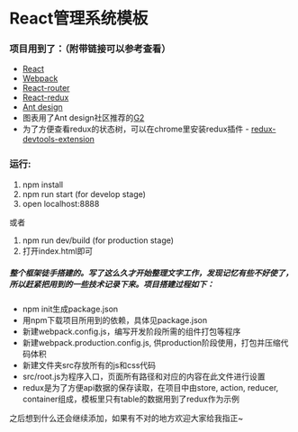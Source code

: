 # React管理系统模板
### 项目用到了：（附带链接可以参考查看）
* [React](https://github.com/facebook/react)
* [Webpack](https://github.com/webpack/webpack)
* [React-router](https://github.com/ReactTraining/react-router)
* [React-redux](http://redux.js.org/docs/basics/UsageWithReact.html)
* [Ant design](http://design.alipay.com/)
* 图表用了Ant design社区推荐的[G2](http://antv.alipay.com/g2/doc/index.html)
* 为了方便查看redux的状态树，可以在chrome里安装redux插件 - [redux-devtools-extension](https://github.com/zalmoxisus/redux-devtools-extension#usage)

### 运行:
1. npm install
2. npm run start (for develop stage)
3. open localhost:8888

或者
1. npm run dev/build (for production stage)
2. 打开index.html即可

##### 整个框架徒手搭建的。写了这么久才开始整理文字工作，发现记忆有些不好使了，所以赶紧把用到的一些技术记录下来。项目搭建过程如下：
* npm init生成package.json
* 用npm下载项目所用到的依赖，具体见package.json
* 新建webpack.config.js，编写开发阶段所需的组件打包等程序
* 新建webpack.production.config.js, 供production阶段使用，打包并压缩代码体积
* 新建文件夹src存放所有的js和css代码
* src/root.js为程序入口，页面所有路径和对应的内容在此文件进行设置
* redux是为了方便api数据的保存读取，在项目中由store, action, reducer, container组成，模板里只有table的数据用到了redux作为示例


之后想到什么还会继续添加，如果有不对的地方欢迎大家给我指正~
